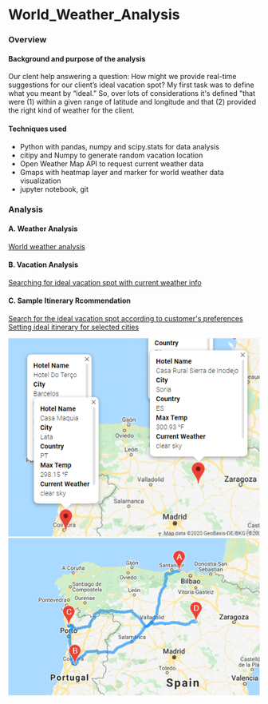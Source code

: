 # World_Weather_Analysis

### Overview 

#### Background and purpose of the analysis
Our clent help answering a question: How might we provide real-time suggestions for our client’s ideal vacation spot? My first task was to define what you meant by “ideal.” 
So, over lots of considerations it's defined "that were (1) within a given range of latitude and longitude and that (2) provided the right kind of weather for the client.

#### Techniques used
- Python with pandas, numpy and scipy.stats for data analysis <br/>
- citipy and Numpy to generate random vacation location <br/>
- Open Weather Map API to request current weather data <br/>
- Gmaps with heatmap layer and marker for world weather data visualization <br/>
- jupyter notebook, git 

### Analysis 

#### A. Weather Analysis 
[World weather analysis](https://github.com/Juuune/World_Weather_Analysis/blob/master/WeatherAnalysis/WeatherPy.ipynb)



#### B. Vacation Analysis 
[Searching for ideal vacation spot with current weather info](https://github.com/Juuune/World_Weather_Analysis/blob/master/WeatherAnalysis/VacaionPy.ipynb)



#### C. Sample Itinerary Rcommendation 
[Search for the ideal vacation spot according to customer's preferences](https://github.com/Juuune/World_Weather_Analysis/blob/master/IternaryAnalysis/Vacation_Search.ipynb)
[Setting ideal itinerary for selected cities](https://github.com/Juuune/World_Weather_Analysis/blob/master/IternaryAnalysis/Vacation_itinerary.ipynb)

![Selected 4 cities for a trip](https://github.com/Juuune/World_Weather_Analysis/blob/master/IternaryAnalysis/image/WeatherPy_travel_map_markers.png)
![Travel route with selected cities](https://github.com/Juuune/World_Weather_Analysis/blob/master/IternaryAnalysis/image/WeatherPy_travel_map.png)
